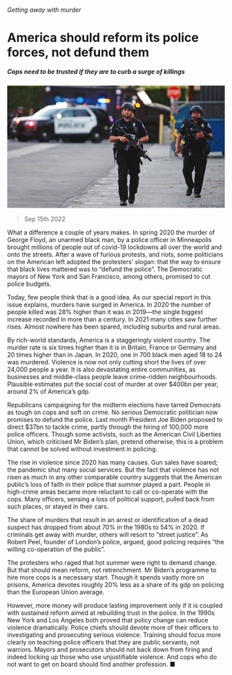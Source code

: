 ###### Getting away with murder

# America should reform its police forces, not defund them 

##### Cops need to be trusted if they are to curb a surge of killings 

![image](images/20220917_LDP001.jpg) 

> Sep 15th 2022 

What a difference a couple of years makes. In spring 2020 the murder of George Floyd, an unarmed black man, by a police officer in Minneapolis brought millions of people out of covid-19 lockdowns all over the world and onto the streets. After a wave of furious protests, and riots, some politicians on the American left adopted the protesters’ slogan: that the way to ensure that black lives mattered was to “defund the police”. The Democratic mayors of New York and San Francisco, among others, promised to cut police budgets.

Today, few people think that is a good idea. As our special report in this issue explains, murders have surged in America. In 2020 the number of people killed was 28% higher than it was in 2019—the single biggest increase recorded in more than a century. In 2021 many cities saw further rises. Almost nowhere has been spared, including suburbs and rural areas. 

By rich-world standards, America is a staggeringly violent country. The murder rate is six times higher than it is in Britain, France or Germany and 20 times higher than in Japan. In 2020, one in 700 black men aged 18 to 24 was murdered. Violence is now not only cutting short the lives of over 24,000 people a year. It is also devastating entire communities, as businesses and middle-class people leave crime-ridden neighbourhoods. Plausible estimates put the social cost of murder at over $400bn per year, around 2% of America’s gdp. 

Republicans campaigning for the midterm elections have tarred Democrats as tough on cops and soft on crime. No serious Democratic politician now promises to defund the police. Last month President Joe Biden proposed to direct $37bn to tackle crime, partly through the hiring of 100,000 more police officers. Though some activists, such as the American Civil Liberties Union, which criticised Mr Biden’s plan, pretend otherwise, this is a problem that cannot be solved without investment in policing.

The rise in violence since 2020 has many causes. Gun sales have soared; the pandemic shut many social services. But the fact that violence has not risen as much in any other comparable country suggests that the American public’s loss of faith in their police that summer played a part. People in high-crime areas became more reluctant to call or co-operate with the cops. Many officers, sensing a loss of political support, pulled back from such places, or stayed in their cars.

 The share of murders that result in an arrest or identification of a dead suspect has dropped from about 70% in the 1980s to 54% in 2020. If criminals get away with murder, others will resort to “street justice”. As Robert Peel, founder of London’s police, argued, good policing requires “the willing co-operation of the public”. 

The protesters who raged that hot summer were right to demand change. But that should mean reform, not retrenchment. Mr Biden’s programme to hire more cops is a necessary start. Though it spends vastly more on prisons, America devotes roughly 20% less as a share of its gdp on policing than the European Union average. 

However, more money will produce lasting improvement only if it is coupled with sustained reform aimed at rebuilding trust in the police. In the 1990s New York and Los Angeles both proved that policy change can reduce violence dramatically. Police chiefs should devote more of their officers to investigating and prosecuting serious violence. Training should focus more clearly on teaching police officers that they are public servants, not warriors. Mayors and prosecutors should not back down from firing and indeed locking up those who use unjustifiable violence. And cops who do not want to get on board should find another profession. ■


